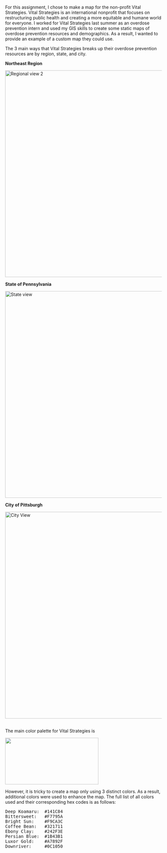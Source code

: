 For this assignment, I chose to make a map for the non-profit Vital Strategies. Vital Strategies is an international nonprofit that focuses on restructuring public
health and creating a more equitable and humane world for everyone. I worked for Vital Strategies last summer as an overdose prevention intern and used my GIS skills to create some static maps of overdose prevention resources and demographics. As a result, I wanted to provide an example of a custom map they could use.

The 3 main ways that Vital Strategies breaks up their overdose prevention resources are by region, state, and city.  

<B>Northeast Region</B>

<img width="665" alt="Regional view 2" src="https://user-images.githubusercontent.com/112127273/227787563-66e86e43-9383-45ee-87b2-bbc6f9a35e2a.PNG">

<B>State of Pennsylvania</B>

<img width="665" alt="State view" src="https://user-images.githubusercontent.com/112127273/227787273-c7993349-76ae-4780-8669-8f9e179d83cd.PNG">

<B>City of Pittsburgh</B>

<img width="665" alt="City View" src="https://user-images.githubusercontent.com/112127273/227787601-0494862b-fb63-475e-8572-b091d2b61c79.PNG">  
  
</br>
</br>

The main color palette for Vital Strategies is 

<img src="https://user-images.githubusercontent.com/112127273/227742977-eb9360f3-f4b7-4ce4-aba6-5dc22b772565.png" width="300" height="150" />

However, it is tricky to create a map only using 3 distinct colors. As a result, additional colors were used to enhance the map. The full list of all colors used and their corresponding hex codes is as follows:

<pre>
Deep Koamaru:  #141C84  
Bittersweet:   #F7795A  
Bright Sun:    #F9CA3C  
Coffee Bean:   #321711  
Ebony Clay:    #242F3E  
Persian Blue:  #1B43B1  
Luxor Gold:    #A7892F  
Downriver:     #0C1050
</pre>


